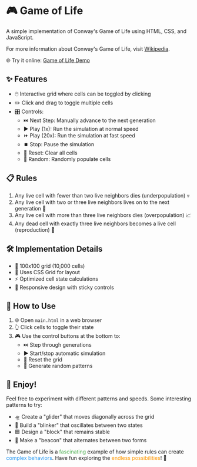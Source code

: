 # 🎮 Game of Life

A simple implementation of Conway's Game of Life using HTML, CSS, and JavaScript.

For more information about Conway's Game of Life, visit [Wikipedia](https://en.wikipedia.org/wiki/Conway%27s_Game_of_Life).

🌐 Try it online: [Game of Life Demo](https://eliotools.github.io/game-of-life/)

## ✨ Features

- 🖱️ Interactive grid where cells can be toggled by clicking
- ✏️ Click and drag to toggle multiple cells
- 🎛️ Controls:
  - ⏭️ Next Step: Manually advance to the next generation
  - ▶️ Play (1x): Run the simulation at normal speed
  - ⏩ Play (20x): Run the simulation at fast speed
  - ⏹️ Stop: Pause the simulation
  - 🔄 Reset: Clear all cells
  - 🎲 Random: Randomly populate cells

## 📋 Rules

1. Any live cell with fewer than two live neighbors dies (underpopulation) 💀
2. Any live cell with two or three live neighbors lives on to the next generation 🌱
3. Any live cell with more than three live neighbors dies (overpopulation) 📈
4. Any dead cell with exactly three live neighbors becomes a live cell (reproduction) 🐣

## 🛠️ Implementation Details

- 📐 100x100 grid (10,000 cells)
- 🎨 Uses CSS Grid for layout
- ⚡ Optimized cell state calculations
- 📱 Responsive design with sticky controls

## 🚀 How to Use

1. 🌐 Open `main.html` in a web browser
2. 👆 Click cells to toggle their state
3. 🎮 Use the control buttons at the bottom to:
   - ⏭️ Step through generations
   - ▶️ Start/stop automatic simulation
   - 🔄 Reset the grid
   - 🎲 Generate random patterns

## 🎉 Enjoy!

Feel free to experiment with different patterns and speeds. Some interesting patterns to try:
- 🛸 Create a "glider" that moves diagonally across the grid
- 💫 Build a "blinker" that oscillates between two states
- 🟦 Design a "block" that remains stable
- 🔆 Make a "beacon" that alternates between two forms

The Game of Life is a <span style="color: #4CAF50">fascinating</span> example of how simple rules can create <span style="color: #2196F3">complex behaviors</span>. Have fun exploring the <span style="color: #FF9800">endless possibilities</span>! 🌈
